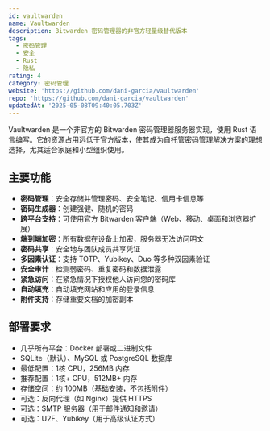 ```yaml
---
id: vaultwarden
name: Vaultwarden
description: Bitwarden 密码管理器的非官方轻量级替代版本
tags:
  - 密码管理
  - 安全
  - Rust
  - 隐私
rating: 4
category: 密码管理
website: 'https://github.com/dani-garcia/vaultwarden'
repo: 'https://github.com/dani-garcia/vaultwarden'
updatedAt: '2025-05-08T09:40:05.703Z'
---
```


Vaultwarden 是一个非官方的 Bitwarden 密码管理器服务器实现，使用 Rust 语言编写。它的资源占用远低于官方版本，使其成为自托管密码管理解决方案的理想选择，尤其适合家庭和小型组织使用。

## 主要功能

- **密码管理**：安全存储并管理密码、安全笔记、信用卡信息等
- **密码生成器**：创建强健、随机的密码
- **跨平台支持**：可使用官方 Bitwarden 客户端（Web、移动、桌面和浏览器扩展）
- **端到端加密**：所有数据在设备上加密，服务器无法访问明文
- **密码共享**：安全地与团队成员共享凭证
- **多因素认证**：支持 TOTP、Yubikey、Duo 等多种双因素验证
- **安全审计**：检测弱密码、重复密码和数据泄露
- **紧急访问**：在紧急情况下授权他人访问您的密码库
- **自动填充**：自动填充网站和应用的登录信息
- **附件支持**：存储重要文档的加密副本

## 部署要求

- 几乎所有平台：Docker 部署或二进制文件
- SQLite（默认）、MySQL 或 PostgreSQL 数据库
- 最低配置：1核 CPU，256MB 内存
- 推荐配置：1核+ CPU，512MB+ 内存
- 存储空间：约 100MB（基础安装，不包括附件）
- 可选：反向代理（如 Nginx）提供 HTTPS
- 可选：SMTP 服务器（用于邮件通知和邀请）
- 可选：U2F、Yubikey（用于高级认证方式） 

